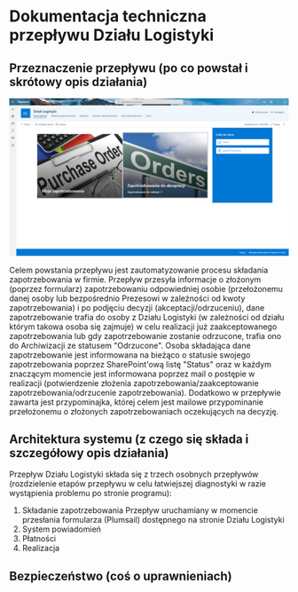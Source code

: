 # Dokumentacja techniczna przepływu Działu Logistyki

## Przeznaczenie przepływu (po co powstał i skrótowy opis działania)
![image](https://github.com/YellowMaster2/LogiFlow/blob/main/media/1.png?raw=true)


  Celem powstania przepływu jest zautomatyzowanie procesu składania zapotrzebowania w firmie. Przepływ przesyła informacje o złożonym (poprzez formularz) zapotrzebowaniu odpowiedniej osobie (przełożonemu danej osoby lub bezpośrednio Prezesowi w zależności od kwoty zapotrzebowania) i po podjęciu decyzji (akceptacji/odrzuceniu), dane zapotrzebowanie trafia do osoby z Działu Logistyki (w zależności od działu którym takowa osoba się zajmuje) w celu realizacji już zaakceptowanego zapotrzebowania lub gdy zapotrzebowanie zostanie odrzucone, trafia ono do Archiwizacji ze statusem "Odrzucone". Osoba składająca dane zapotrzebowanie jest informowana na bieżąco o statusie swojego zapotrzebowania poprzez SharePoint'ową listę "Status" oraz w każdym znaczącym momencie jest informowana poprzez mail o postępie w realizacji (potwierdzenie złożenia zapotrzebowania/zaakceptowanie zapotrzebowania/odrzucenie zapotrzebowania). Dodatkowo w przepływie zawarta jest przypominajka, której celem jest mailowe  przypominanie  przełożonemu o złożonych zapotrzebowaniach oczekujących na decyzję.

## Architektura systemu (z czego się składa i szczegółowy opis działania) 

  Przepływ Działu Logistyki składa się z trzech osobnych przepływów (rozdzielenie etapów przepływu w celu łatwiejszej diagnostyki w razie wystąpienia problemu po stronie programu):
   1. Składanie zapotrzebowania
      Przepływ uruchamiany w momencie przesłania formularza (Plumsail) dostępnego na stronie Działu Logistyki
   2. System powiadomień
   3. Płatności
   4. Realizacja

## Bezpieczeństwo (coś o uprawnieniach)